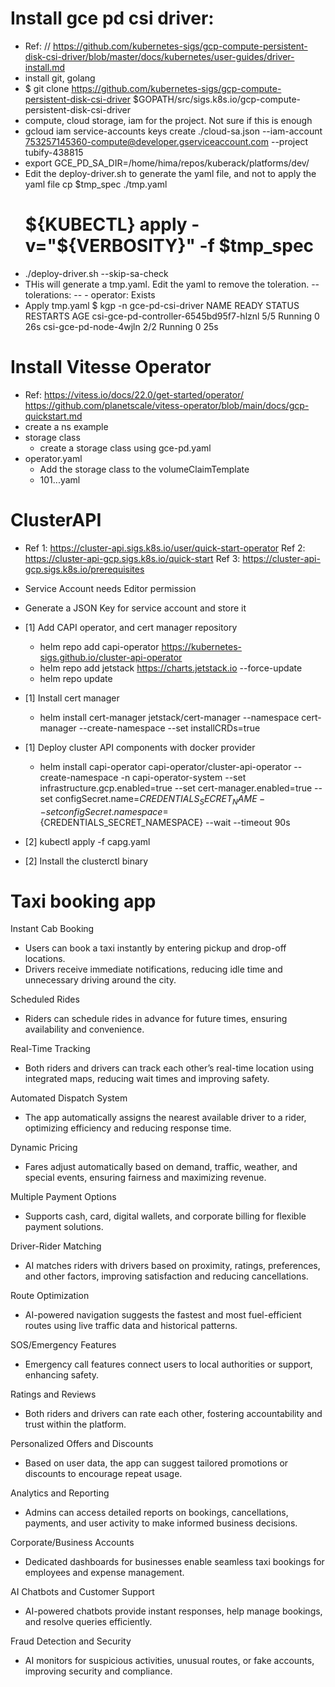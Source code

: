 
Install gce pd csi driver:
==========================
  - Ref: // https://github.com/kubernetes-sigs/gcp-compute-persistent-disk-csi-driver/blob/master/docs/kubernetes/user-guides/driver-install.md
   - install git, golang
   - $ git clone https://github.com/kubernetes-sigs/gcp-compute-persistent-disk-csi-driver $GOPATH/src/sigs.k8s.io/gcp-compute-persistent-disk-csi-driver
   - compute, cloud storage, iam for the project. Not sure if this is
     enough
   - gcloud iam service-accounts keys create ./cloud-sa.json --iam-account 753257145360-compute@developer.gserviceaccount.com --project tubify-438815
   - export GCE_PD_SA_DIR=/home/hima/repos/kuberack/platforms/dev/
   - Edit the deploy-driver.sh to generate the yaml file, and not to
     apply the yaml file
       cp $tmp_spec ./tmp.yaml
       # ${KUBECTL} apply -v="${VERBOSITY}" -f $tmp_spec
   - ./deploy-driver.sh --skip-sa-check
   - THis will generate a tmp.yaml. Edit the yaml to remove the 
     toleration.
       --       tolerations:
       --       - operator: Exists
   - Apply tmp.yaml
     $ kgp -n gce-pd-csi-driver
     NAME                                     READY   STATUS    RESTARTS   AGE
     csi-gce-pd-controller-6545bd95f7-hlznl   5/5     Running   0          26s
     csi-gce-pd-node-4wjln                    2/2     Running   0          25s


Install Vitesse Operator
========================
 - Ref: https://vitess.io/docs/22.0/get-started/operator/
        https://github.com/planetscale/vitess-operator/blob/main/docs/gcp-quickstart.md
 - create a ns example
 - storage class
   - create a storage class using gce-pd.yaml
 - operator.yaml
   - Add the storage class to the volumeClaimTemplate
   - 101...yaml

ClusterAPI
==========
 - Ref 1: https://cluster-api.sigs.k8s.io/user/quick-start-operator
   Ref 2: https://cluster-api-gcp.sigs.k8s.io/quick-start
   Ref 3: https://cluster-api-gcp.sigs.k8s.io/prerequisites

 - Service Account needs Editor permission
 - Generate a JSON Key for service account and store it 

 - [1] Add CAPI operator, and cert manager repository
   - helm repo add capi-operator https://kubernetes-sigs.github.io/cluster-api-operator
   - helm repo add jetstack https://charts.jetstack.io --force-update
   - helm repo update

 - [1] Install cert manager
   - helm install cert-manager jetstack/cert-manager --namespace cert-manager --create-namespace --set installCRDs=true

 - [1] Deploy cluster API components with docker provider
   - helm install capi-operator capi-operator/cluster-api-operator --create-namespace -n capi-operator-system --set infrastructure.gcp.enabled=true --set cert-manager.enabled=true --set configSecret.name=${CREDENTIALS_SECRET_NAME} --set configSecret.namespace=${CREDENTIALS_SECRET_NAMESPACE}  --wait --timeout 90s

 - [2] kubectl apply -f capg.yaml

 - [2] Install the clusterctl binary





Taxi booking app
================
Instant Cab Booking
 - Users can book a taxi instantly by entering pickup and drop-off locations.
 - Drivers receive immediate notifications, reducing idle time and unnecessary driving around the city.

Scheduled Rides
 - Riders can schedule rides in advance for future times, ensuring availability and convenience.

Real-Time Tracking
 - Both riders and drivers can track each other’s real-time location using integrated maps, reducing wait times and improving safety.

Automated Dispatch System
 - The app automatically assigns the nearest available driver to a rider, optimizing efficiency and reducing response time.

Dynamic Pricing
 - Fares adjust automatically based on demand, traffic, weather, and special events, ensuring fairness and maximizing revenue.

Multiple Payment Options
 - Supports cash, card, digital wallets, and corporate billing for flexible payment solutions.

Driver-Rider Matching
 - AI matches riders with drivers based on proximity, ratings, preferences, and other factors, improving satisfaction and reducing cancellations.

Route Optimization
 - AI-powered navigation suggests the fastest and most fuel-efficient routes using live traffic data and historical patterns.

SOS/Emergency Features
 - Emergency call features connect users to local authorities or support, enhancing safety.

Ratings and Reviews
 - Both riders and drivers can rate each other, fostering accountability and trust within the platform.

Personalized Offers and Discounts
 - Based on user data, the app can suggest tailored promotions or discounts to encourage repeat usage.

Analytics and Reporting
 - Admins can access detailed reports on bookings, cancellations, payments, and user activity to make informed business decisions.

Corporate/Business Accounts
 - Dedicated dashboards for businesses enable seamless taxi bookings for employees and expense management.

AI Chatbots and Customer Support
 - AI-powered chatbots provide instant responses, help manage bookings, and resolve queries efficiently.

Fraud Detection and Security
 - AI monitors for suspicious activities, unusual routes, or fake accounts, improving security and compliance.

